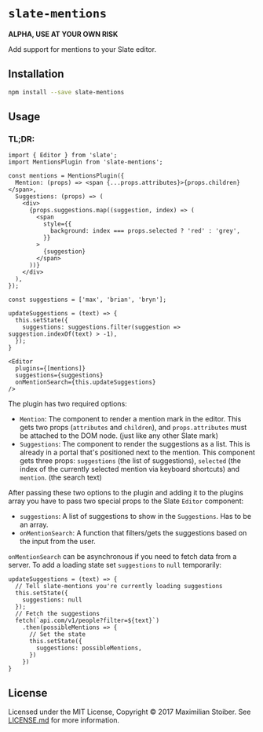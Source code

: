 # `slate-mentions`

**ALPHA, USE AT YOUR OWN RISK**

Add support for mentions to your Slate editor.

## Installation

```sh
npm install --save slate-mentions
```

## Usage

### TL;DR:

```JS
import { Editor } from 'slate';
import MentionsPlugin from 'slate-mentions';

const mentions = MentionsPlugin({
  Mention: (props) => <span {...props.attributes}>{props.children}</span>,
  Suggestions: (props) => (
    <div>
      {props.suggestions.map((suggestion, index) => (
        <span
          style={{
            background: index === props.selected ? 'red' : 'grey',
          }}
        >
          {suggestion}
        </span>
      ))}
    </div>
  ),
});

const suggestions = ['max', 'brian', 'bryn'];

updateSuggestions = (text) => {
  this.setState({
    suggestions: suggestions.filter(suggestion => suggestion.indexOf(text) > -1),
  });
}

<Editor
  plugins={[mentions]}
  suggestions={suggestions}
  onMentionSearch={this.updateSuggestions}
/>
```

The plugin has two required options:

- `Mention`: The component to render a mention mark in the editor. This gets two props (`attributes` and `children`), and `props.attributes` must be attached to the DOM node. (just like any other Slate mark)
- `Suggestions`: The component to render the suggestions as a list. This is already in a portal that's positioned next to the mention. This component gets three props: `suggestions` (the list of suggestions), `selected` (the index of the currently selected mention via keyboard shortcuts) and `mention`. (the search text)


After passing these two options to the plugin and adding it to the plugins array you have to pass two special props to the Slate `Editor` component:

- `suggestions`: A list of suggestions to show in the `Suggestions`. Has to be an array.
- `onMentionSearch`: A function that filters/gets the suggestions based on the input from the user.

`onMentionSearch` can be asynchronous if you need to fetch data from a server. To add a loading state set `suggestions` to `null` temporarily:

```JS
updateSuggestions = (text) => {
  // Tell slate-mentions you're currently loading suggestions
  this.setState({
    suggestions: null
  });
  // Fetch the suggestions
  fetch(`api.com/v1/people?filter=${text}`)
    .then(possibleMentions => {
      // Set the state
      this.setState({
        suggestions: possibleMentions,
      })
    })
}
```

## License

Licensed under the MIT License, Copyright ©️ 2017 Maximilian Stoiber. See [LICENSE.md](LICENSE.md) for more information.
